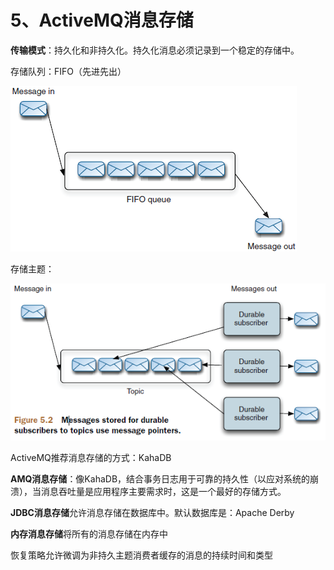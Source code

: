 # 5、ActiveMQ消息存储

**传输模式**：持久化和非持久化。持久化消息必须记录到一个稳定的存储中。

存储队列：FIFO（先进先出）

![&#x961F;&#x5217;](.gitbook/assets/1%20%283%29.png)

存储主题：

![](.gitbook/assets/3%20%281%29.png)

ActiveMQ推荐消息存储的方式：KahaDB

**AMQ消息存储**：像KahaDB，结合事务日志用于可靠的持久性（以应对系统的崩溃），当消息吞吐量是应用程序主要需求时，这是一个最好的存储方式。

**JDBC消息存储**允许消息存储在数据库中。默认数据库是：Apache Derby

**内存消息存储**将所有的消息存储在内存中

恢复策略允许微调为非持久主题消费者缓存的消息的持续时间和类型

